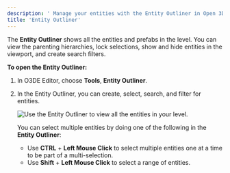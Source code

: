 ```yaml
---
description: ' Manage your entities with the Entity Outliner in Open 3D Engine. '
title: 'Entity Outliner'
---
```


The **Entity Outliner** shows all the entities and prefabs in the level. You can view the parenting hierarchies, lock selections, show and hide entities in the viewport, and create search filters.

**To open the Entity Outliner:**

1. In O3DE Editor, choose **Tools**, **Entity Outliner**.

1. In the Entity Outliner, you can create, select, search, and filter for entities.

   ![Use the Entity Outliner to view all the entities in your level.](/images/user-guide/editor/interface-entity-outliner.png) 

   You can select multiple entities by doing one of the following in the **Entity Outliner**:
   
   * Use **CTRL** + **Left Mouse Click** to select multiple entities one at a time to be part of a multi-selection.
   * Use **Shift** + **Left Mouse Click** to select a range of entities.
